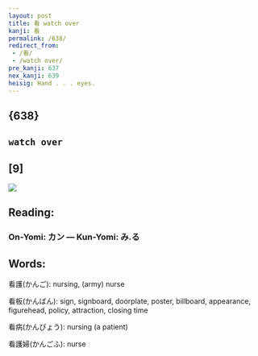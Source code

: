 ```yaml
---
layout: post
title: 看 watch over
kanji: 看
permalink: /638/
redirect_from:
 - /看/
 - /watch over/
pre_kanji: 637
nex_kanji: 639
heisig: Hand . . . eyes.
---
```


## {638}

## `watch over`

## [9]

<div class="stroke"><img src="E79C8B.png" /></div>

## Reading:

### On-Yomi: カン &mdash; Kun-Yomi: み.る

## Words:

看護(かんご): nursing, (army) nurse

看板(かんばん): sign, signboard, doorplate, poster, billboard, appearance, figurehead, policy, attraction, closing time

看病(かんびょう): nursing (a patient)

看護婦(かんごふ): nurse
